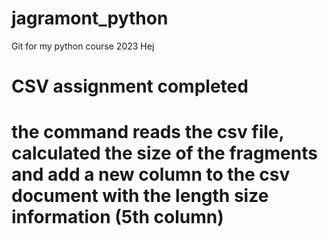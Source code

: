# jagramont_python
Git for my python course 2023 
Hej
# CSV assignment completed
# the command reads the csv file, calculated the size of the fragments and add a new column to the csv document with the length size information (5th column)
